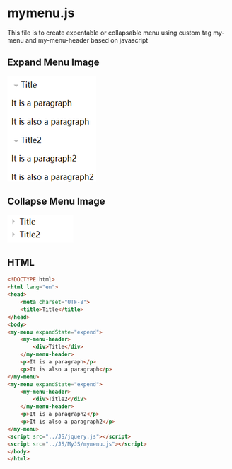 <h1>mymenu.js</h1>
This file is to create expentable or collapsable menu using custom tag my-menu and my-menu-header based on javascript
<h2>Expand Menu Image</h2>
<img src="https://github.com/Jack5s/JavascriptMenu/blob/master/Image/expand.png"/>
<h2>Collapse Menu Image</h2>
<img src="https://github.com/Jack5s/JavascriptMenu/blob/master/Image/collapse.png"/>

<h2>HTML</h2> 

```html
<!DOCTYPE html>
<html lang="en">
<head>
    <meta charset="UTF-8">
    <title>Title</title>
</head>
<body>
<my-menu expandState="expend">
    <my-menu-header>
        <div>Title</div>
    </my-menu-header>
    <p>It is a paragraph</p>
    <p>It is also a paragraph</p>
</my-menu>
<my-menu expandState="expend">
    <my-menu-header>
        <div>Title2</div>
    </my-menu-header>
    <p>It is a paragraph2</p>
    <p>It is also a paragraph2</p>
</my-menu>
<script src="../JS/jquery.js"></script>
<script src="../JS/MyJS/mymenu.js"></script>
</body>
</html>
```
